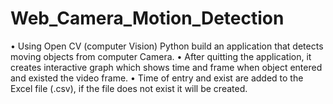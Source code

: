 # Web_Camera_Motion_Detection
• Using Open CV (computer Vision) Python build an application that detects moving objects from computer Camera.
• After quitting the application, it creates interactive graph which shows time and frame when object entered and existed the video frame.
• Time of entry and exist are added to the Excel file (.csv), if the file does not exist it will be created.
